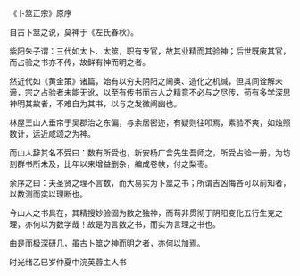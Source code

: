 《卜筮正宗》原序

自古卜筮之说，莫神于《左氏春秋》。

紫阳朱子谓：三代如太卜、太筮，职有专官，故其业精而其验神；后世既废其官，而占验之书亦不传，故鲜有神而明之者。

然近代如《黄金策》诸篇，始有以穷夫阴阳之阃奥、造化之机缄，但其间诠解未谛，宗之占验者未能无讹，以至有传书而古人之精意不必与之尽传，苟有多学深思神明其故者，不难自为其书，以与之发微阐幽也。

林屋王山人垂帘于吴郡治之东偏，与余居密迩，有疑则往叩焉，素验不爽，如烛照数计，远近咸颂之为神。

而山人辞其名不受曰：数有所受也，新安杨广含先生吾师之，所受占验一册，为坊刻群书所未及，比年以来增益删杂，编成卷帙，付之梨枣。

余序之曰：夫圣贤之理不言数，而大易实为卜筮之书；所谓吉凶悔吝可以前知者，以数测而实以理断也。

今山人之书具在，其精搜妙验固为数之独神，而苟非贯彻于阴阳变化五行生克之理，亦何以为数学哉！故是为言数之书，而实为言理之书也。

由是而极深研几，虽古卜筮之神而明之者，亦何以加焉。

时光绪乙巳岁仲夏中浣英蓉主人书

